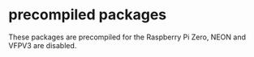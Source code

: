 # precompiled packages

These packages are precompiled for the Raspberry Pi Zero, NEON and VFPV3 are disabled.